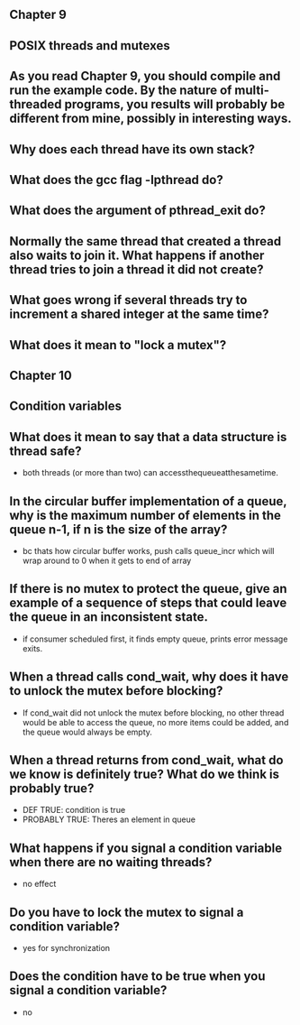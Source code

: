 ## Chapter 9

## POSIX threads and mutexes

## As you read Chapter 9, you should compile and run the example code. By the nature of multi-threaded programs, you results will probably be different from mine, possibly in interesting ways.

## Why does each thread have its own stack?

## What does the gcc flag -lpthread do?

## What does the argument of pthread_exit do?

## Normally the same thread that created a thread also waits to join it. What happens if another thread tries to join a thread it did not create?

## What goes wrong if several threads try to increment a shared integer at the same time?

## What does it mean to "lock a mutex"?

## Chapter 10

## Condition variables

## What does it mean to say that a data structure is thread safe?
*  both threads (or more than two) can accessthequeueatthesametime. 
## In the circular buffer implementation of a queue, why is the maximum number of elements in the queue n-1, if n is the size of the array?
* bc thats how circular buffer works, push calls queue_incr which will wrap around to 0 when it gets to end of array 
## If there is no mutex to protect the queue, give an example of a sequence of steps that could leave the queue in an inconsistent state.
* if consumer scheduled first, it finds empty queue, prints error message exits.

## When a thread calls cond_wait, why does it have to unlock the mutex before blocking?
*  If cond_wait did not unlock the mutex before blocking, no other thread would be able to access the queue, no more items could be added, and the queue would always be empty. 
## When a thread returns from cond_wait, what do we know is definitely true? What do we think is probably true?
* DEF TRUE: condition is true
* PROBABLY TRUE: Theres an element in queue
## What happens if you signal a condition variable when there are no waiting threads?
* no effect
## Do you have to lock the mutex to signal a condition variable?
* yes for synchronization
## Does the condition have to be true when you signal a condition variable?
* no 
